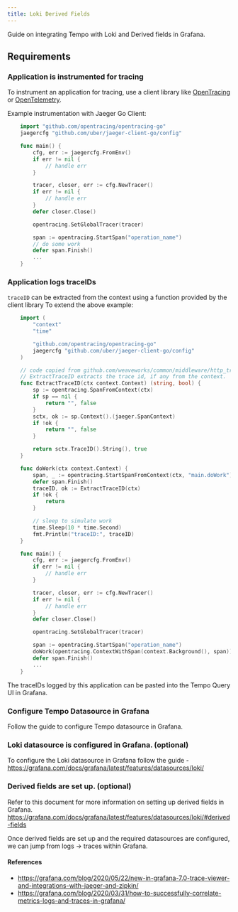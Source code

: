 ```yaml
---
title: Loki Derived Fields
---
```


Guide on integrating Tempo with Loki and Derived fields in Grafana.

## Requirements

### Application is instrumented for tracing

To instrument an application for
tracing, use a client library like [OpenTracing](opentracing.io) or [OpenTelemetry](opentelemetry.io).

Example instrumentation with Jaeger Go Client:
```go
    import "github.com/opentracing/opentracing-go"
    jaegercfg "github.com/uber/jaeger-client-go/config"

    func main() {
        cfg, err := jaegercfg.FromEnv()
        if err != nil {
            // handle err
        }

        tracer, closer, err := cfg.NewTracer()
        if err != nil {
            // handle err
        }
    	defer closer.Close()

        opentracing.SetGlobalTracer(tracer)

        span := opentracing.StartSpan("operation_name")
        // do some work
        defer span.Finish()
        ...
    }
```

### Application logs traceIDs

`traceID` can be extracted from the context using a function provided by the client library
To extend the above example:

```go
    import (
        "context"
        "time"

        "github.com/opentracing/opentracing-go"
        jaegercfg "github.com/uber/jaeger-client-go/config"
    )

    // code copied from github.com/weaveworks/common/middleware/http_tracing.go
    // ExtractTraceID extracts the trace id, if any from the context.
    func ExtractTraceID(ctx context.Context) (string, bool) {
        sp := opentracing.SpanFromContext(ctx)
        if sp == nil {
            return "", false
        }
        sctx, ok := sp.Context().(jaeger.SpanContext)
        if !ok {
            return "", false
        }

        return sctx.TraceID().String(), true
    }

    func doWork(ctx context.Context) {
        span, _ := opentracing.StartSpanFromContext(ctx, "main.doWork")
        defer span.Finish()
        traceID, ok := ExtractTraceID(ctx)
        if !ok {
            return
        }

        // sleep to simulate work
        time.Sleep(10 * time.Second)
        fmt.Println("traceID:", traceID)
    }

    func main() {
        cfg, err := jaegercfg.FromEnv()
        if err != nil {
            // handle err
        }

        tracer, closer, err := cfg.NewTracer()
        if err != nil {
            // handle err
        }
    	defer closer.Close()

        opentracing.SetGlobalTracer(tracer)

        span := opentracing.StartSpan("operation_name")
        doWork(opentracing.ContextWithSpan(context.Background(), span))
        defer span.Finish()
        ...
    }
```

The traceIDs logged by this application can be pasted into the Tempo Query UI in Grafana.

### Configure Tempo Datasource in Grafana

Follow the guide to configure Tempo datasource in Grafana.

### Loki datasource is configured in Grafana. (optional)

To configure the Loki datasource in Grafana follow the guide - https://grafana.com/docs/grafana/latest/features/datasources/loki/

### Derived fields are set up. (optional)

Refer to this document for more information on setting up derived fields in Grafana.
https://grafana.com/docs/grafana/latest/features/datasources/loki/#derived-fields

Once derived fields are set up and the required datasources are configured,
we can jump from logs -> traces within Grafana.

#### References

- https://grafana.com/blog/2020/05/22/new-in-grafana-7.0-trace-viewer-and-integrations-with-jaeger-and-zipkin/
- https://grafana.com/blog/2020/03/31/how-to-successfully-correlate-metrics-logs-and-traces-in-grafana/
